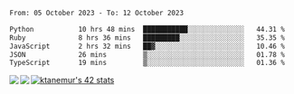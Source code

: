<!--START_SECTION:waka-->

```txt
From: 05 October 2023 - To: 12 October 2023

Python           10 hrs 48 mins  ███████████░░░░░░░░░░░░░░   44.31 %
Ruby             8 hrs 36 mins   █████████░░░░░░░░░░░░░░░░   35.35 %
JavaScript       2 hrs 32 mins   ██▓░░░░░░░░░░░░░░░░░░░░░░   10.46 %
JSON             26 mins         ▒░░░░░░░░░░░░░░░░░░░░░░░░   01.78 %
TypeScript       19 mins         ▒░░░░░░░░░░░░░░░░░░░░░░░░   01.36 %
```

<!--END_SECTION:waka-->
<a href="https://github.com/anuraghazra/github-readme-stats">
  <img align="left" src="https://github-readme-stats.vercel.app/api?username=Tanesan&count_private=true&show_icons=true" />
<img align="left" src="https://github-readme-stats.vercel.app/api/top-langs/?username=Tanesan" />
</a>

[![ktanemur's 42 stats](https://badge42.vercel.app/api/v2/cl1wslf6s002109l771rng2w8/stats?cursusId=21&coalitionId=62)](https://github.com/JaeSeoKim/badge42)
